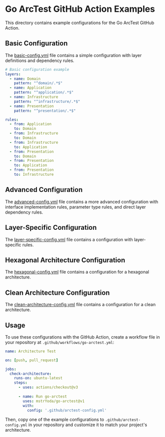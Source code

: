 # Go ArcTest GitHub Action Examples

This directory contains example configurations for the Go ArcTest GitHub Action.

## Basic Configuration

The [basic-config.yml](basic-config.yml) file contains a simple configuration with layer definitions and dependency rules.

```yaml
# Basic configuration example
layers:
  - name: Domain
    pattern: "^domain/.*$"
  - name: Application
    pattern: "^application/.*$"
  - name: Infrastructure
    pattern: "^infrastructure/.*$"
  - name: Presentation
    pattern: "^presentation/.*$"

rules:
  - from: Application
    to: Domain
  - from: Infrastructure
    to: Domain
  - from: Infrastructure
    to: Application
  - from: Presentation
    to: Domain
  - from: Presentation
    to: Application
  - from: Presentation
    to: Infrastructure
```

## Advanced Configuration

The [advanced-config.yml](advanced-config.yml) file contains a more advanced configuration with interface implementation rules, parameter type rules, and direct layer dependency rules.

## Layer-Specific Configuration

The [layer-specific-config.yml](layer-specific-config.yml) file contains a configuration with layer-specific rules.

## Hexagonal Architecture Configuration

The [hexagonal-config.yml](hexagonal-config.yml) file contains a configuration for a hexagonal architecture.

## Clean Architecture Configuration

The [clean-architecture-config.yml](clean-architecture-config.yml) file contains a configuration for a clean architecture.

## Usage

To use these configurations with the GitHub Action, create a workflow file in your repository at `.github/workflows/go-arctest.yml`:

```yaml
name: Architecture Test

on: [push, pull_request]

jobs:
  check-architecture:
    runs-on: ubuntu-latest
    steps:
      - uses: actions/checkout@v3
      
      - name: Run go-arctest
        uses: mstrYoda/go-arctest@v1
        with:
          config: '.github/arctest-config.yml'
```

Then, copy one of the example configurations to `.github/arctest-config.yml` in your repository and customize it to match your project's architecture.
